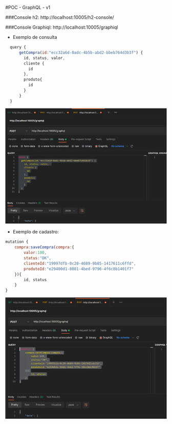 #POC - GraphQL - v1

###Console h2: http://localhost:10005/h2-console/

###Console Graphiql: http://localhost:10005/graphiql

* Exemplo de consulta
```javascript
  query {
      getCompra(id:"ecc32a6d-0adc-4b5b-abd2-bbeb764d3b3f") {
        id, status, valor,
        cliente {
          id
        },
        produto{
          id
        }
      }
  }
```
![query](src/main/resources/docs/query-graphql-postman.png)

* Exemplo de cadastro:
```javascript
mutation {
    compra:saveCompra(compra:{
        valor:100,
        status:"OK",
        clienteId:"19997dfb-0c20-4689-9b85-1417611c6ffd",
        produtoId:"e29400d1-8081-4bed-9796-4f6c8b1401f7"
    }){
        id, status
    }
}
```

![mutation](src/main/resources/docs/mutation-graphql-postman.png)
